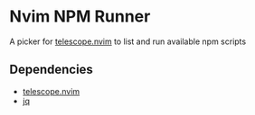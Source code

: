 # Nvim NPM Runner
A picker for [telescope.nvim](https://github.com/nvim-telescope/telescope.nvim) to list and run available npm scripts

## Dependencies
- [telescope.nvim](https://github.com/nvim-telescope/telescope.nvim)
- [jq](https://stedolan.github.io/jq/)
